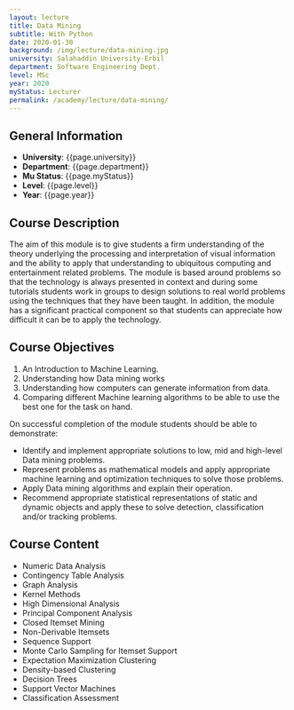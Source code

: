 ```yaml
---
layout: lecture
title: Data Mining
subtitle: With Python
date: 2020-01-30
background: /img/lecture/data-mining.jpg
university: Salahaddin University-Erbil
department: Software Engineering Dept.
level: MSc
year: 2020
myStatus: Lecturer
permalink: /academy/lecture/data-mining/
---
```


## General Information

- **University**: {{page.university}}
- **Department**: {{page.department}}
- **Mu Status**: {{page.myStatus}}
- **Level**: {{page.level}}
- **Year**: {{page.year}}

## Course Description

The aim of this module is to give students a firm understanding of the theory underlying the processing and interpretation of visual information and the ability to apply that understanding to ubiquitous computing and entertainment related problems. The module is based around problems so that the technology is always presented in context and during some tutorials students work in groups to design solutions to real world problems using the techniques that they have been taught. In addition, the module has a significant practical component so that students can appreciate how difficult it can be to apply the technology.

## Course Objectives

1. An Introduction to Machine Learning.
1. Understanding how Data mining works
1. Understanding how computers can generate information from data.
1. Comparing different Machine learning algorithms to be able to use the best one for the task on hand.

On successful completion of the module students should be able to demonstrate:

- Identify and implement appropriate solutions to low, mid and high-level Data mining problems.
- Represent problems as mathematical models and apply appropriate machine learning and optimization techniques to solve those problems.
- Apply Data mining algorithms and explain their operation.
- Recommend appropriate statistical representations of static and dynamic objects and apply these to solve detection, classification and/or tracking problems.

## Course Content

- Numeric Data Analysis
- Contingency Table Analysis
- Graph Analysis
- Kernel Methods
- High Dimensional Analysis
- Principal Component Analysis
- Closed Itemset Mining
- Non-Derivable Itemsets
- Sequence Support
- Monte Carlo Sampling for Itemset Support
- Expectation Maximization Clustering
- Density-based Clustering
- Decision Trees
- Support Vector Machines
- Classification Assessment
